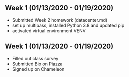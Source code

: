 

## Week 1 (01/13/2020 - 01/19/2020)

  - Submitted Week 2 homework (datacenter.md)
  - set up multipass, installed Python 3.8 and updated pip
  - activated virtual environment VENV

## Week 1 (01/13/2020 - 01/19/2020)

  - Filled out class survey
  - Submitted Bio on Piazza
  - Signed up on Chameleon 